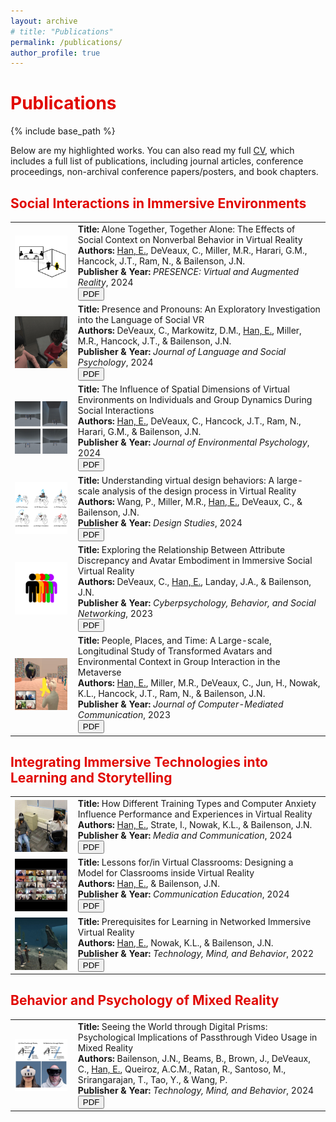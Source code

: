 ```yaml
---
layout: archive
# title: "Publications"
permalink: /publications/
author_profile: true
---
```


<h1 style="color: #E10600">Publications</h1>

{% include base_path %}

<!-- {% if site.author.full_cv %}
  <div class="wordwrap">You can also find more details about my research on <a href="{{site.author.full_cv}}">my CV</a>.</div>
{% endif %} -->

Below are my highlighted works. You can also read my full <a href="{{site.author.full_cv}}">CV</a>, which includes a full list of publications, including journal articles, conference proceedings, non-archival conference papers/posters, and book chapters. 

<h2 style="color: #E10600">Social Interactions in Immersive Environments</h2>

<table style="width: 100%; border-collapse: collapse;">
  <tr>
    <td style="padding-right: 10px; width: 20%;"> 
      <img src="/images/han2024presence_preview.jpeg" style=" height: auto; display: block;">
    </td>
    <td>
      <b>Title:</b> Alone Together, Together Alone: The Effects of Social Context on Nonverbal Behavior in Virtual Reality<br>
      <b>Authors:</b> <u>Han, E.</u>, DeVeaux, C., Miller, M.R., Harari, G.M., Hancock, J.T., Ram, N., & Bailenson, J.N.<br>
      <b>Publisher & Year:</b> <i>PRESENCE: Virtual and Augmented Reality</i>, 2024<br>
      <!-- <button type="button" class="btn btn-primary btn-sm" onclick="window.open('/publications/009-presence-2024', '_blank')">Details</button> -->
      <button type="button" class="btn btn-primary btn-sm" onclick="window.open('/publications/pdfs/han-presence-2024.pdf', '_blank')">PDF</button>
    </td>
  </tr>
  
  <tr>
    <td style="padding-right: 10px;">
      <img src="/images/deveaux2024jlsp_preview.jpg" style="height: auto; display: block;">
    </td>
    <td>
      <b>Title:</b> Presence and Pronouns: An Exploratory Investigation into the Language of Social VR<br>
      <b>Authors:</b> DeVeaux, C., Markowitz, D.M., <u>Han, E.</u>, Miller, M.R., Hancock, J.T., & Bailenson, J.N.<br>
      <b>Publisher & Year:</b> <i>Journal of Language and Social Psychology</i>, 2024<br>
      <!-- <button type="button" class="btn btn-primary btn-sm" onclick="window.open('/publications/008-jlsp-2024', '_blank')">Details</button> -->
      <button type="button" class="btn btn-primary btn-sm" onclick="window.open('/publications/pdfs/deveaux-jlsp-2024.pdf', '_blank')">PDF</button>
    </td>
  </tr>
  
  <tr>
    <td style="padding-right: 10px;">
      <img src="/images/han2024jep_preview.png" style="height: auto; display: block;">
    </td>
    <td>
      <b>Title:</b> The Influence of Spatial Dimensions of Virtual Environments on Individuals and Group Dynamics During Social Interactions<br>
      <b>Authors:</b> <u>Han, E.</u>, DeVeaux, C., Hancock, J.T., Ram, N., Harari, G.M., & Bailenson, J.N.<br>
      <b>Publisher & Year:</b> <i>Journal of Environmental Psychology</i>, 2024<br>
      <!-- <button type="button" class="btn btn-primary btn-sm" onclick="window.open('/publications/006-jep-2024', '_blank')">Details</button> -->
      <button type="button" class="btn btn-primary btn-sm" onclick="window.open('/publications/pdfs/han-jep-2024.pdf', '_blank')">PDF</button>
    </td>
  </tr>
  
  <tr>
    <td style="padding-right: 10px;">
      <img src="/images/wang2024designstudies_preview.png" alt="Journal Cover" style="height: auto; display: block;">
    </td>
    <td>
      <b>Title:</b> Understanding virtual design behaviors: A large-scale analysis of the design process in Virtual Reality<br>
      <b>Authors:</b> Wang, P., Miller, M.R., <u>Han, E.</u>, DeVeaux, C., & Bailenson, J.N.<br>
      <b>Publisher & Year:</b> <i>Design Studies</i>, 2024<br>
      <!-- <button type="button" class="btn btn-primary btn-sm" onclick="window.open('/publications/004-designstudies-2024', '_blank')">Details</button> -->
      <button type="button" class="btn btn-primary btn-sm" onclick="window.open('/publications/pdfs/wang-designstudies-2024.pdf', '_blank')">PDF</button>
    </td>
  </tr>
  
  <tr>
    <td style="padding-right: 10px;">
      <img src="/images/deveaux2023_cyberpsych.png" alt="Journal Cover" style="height: auto; display: block;">
    </td>
    <td>
      <b>Title:</b> Exploring the Relationship Between Attribute Discrepancy and Avatar Embodiment in Immersive Social Virtual Reality<br>
      <b>Authors:</b> DeVeaux, C., <u>Han, E.</u>, Landay, J.A., & Bailenson, J.N.<br>
      <b>Publisher & Year:</b> <i>Cyberpsychology, Behavior, and Social Networking</i>, 2023<br>
      <!-- <button type="button" class="btn btn-primary btn-sm" onclick="window.open('/publications/003-cyberpsych-2023', '_blank')">Details</button> -->
      <button type="button" class="btn btn-primary btn-sm" onclick="window.open('/publications/pdfs/deveaux-cyberpsych-2023.pdf', '_blank')">PDF</button>
    </td>
  </tr>
  
  <tr>
    <td style="padding-right: 10px;">
      <img src="/images/han2023jcmc_preview.png" alt="Journal Cover" style="height: auto; display: block;">
    </td>
    <td>
      <b>Title:</b> People, Places, and Time: A Large-scale, Longitudinal Study of Transformed Avatars and Environmental Context in Group Interaction in the Metaverse<br>
      <b>Authors:</b> <u>Han, E.</u>, Miller, M.R., DeVeaux, C., Jun, H., Nowak, K.L., Hancock, J.T., Ram, N., & Bailenson, J.N.<br>
      <b>Publisher & Year:</b> <i>Journal of Computer-Mediated Communication</i>, 2023<br>
      <!-- <button type="button" class="btn btn-primary btn-sm" onclick="window.open('/publications/002-jcmc-2023', '_blank')">Details</button> -->
      <button type="button" class="btn btn-primary btn-sm" onclick="window.open('/publications/pdfs/han-jcmc-2023.pdf', '_blank')">PDF</button>
    </td>
  </tr>
</table>

<h2 style="color: #E10600">Integrating Immersive Technologies into Learning and Storytelling</h2>

<table style="width: 100%; border-collapse: collapse;">

  <tr>
    <td style="padding-right: 10px; width: 20%;"> 
      <img src="/images/han2024mac_preview.png" alt="Journal Cover" style="height: auto; display: block;">
    </td>
    <td>
      <b>Title:</b> How Different Training Types and Computer Anxiety Influence Performance and Experiences in Virtual Reality<br>
      <b>Authors:</b> <u>Han, E.</u>, Strate, I., Nowak, K.L., & Bailenson, J.N.<br>
      <b>Publisher & Year:</b> <i>Media and Communication</i>, 2024<br>
      <!-- <button type="button" class="btn btn-primary btn-sm" onclick="window.open('/publications/010-mac-2024', '_blank')">Details</button> -->
      <button type="button" class="btn btn-primary btn-sm" onclick="window.open('/publications/pdfs/han-mac-2024.pdf', '_blank')">PDF</button>
    </td>
  </tr>


  <tr>
    <td style="padding-right: 10px;">
      <img src="/images/han2024commed_preview2.png" alt="Journal Cover" style="height: auto; display: block;">
    </td>
    <td>
      <b>Title:</b> Lessons for/in Virtual Classrooms: Designing a Model for Classrooms inside Virtual Reality<br>
      <b>Authors:</b> <u>Han, E.</u>, & Bailenson, J.N.<br>
      <b>Publisher & Year:</b> <i>Communication Education</i>, 2024<br>
      <!-- <button type="button" class="btn btn-primary btn-sm" onclick="window.open('/publications/007-commed-2024', '_blank')">Details</button> -->
      <button type="button" class="btn btn-primary btn-sm" onclick="window.open('/publications/pdfs/han-commed-2024.pdf', '_blank')">PDF</button>
    </td>
  </tr>
  
  <tr>
    <td style="padding-right: 10px;">
      <img src="/images/han2022tmb_preview.jpg" alt="Journal Cover" style="height: auto; display: block;">
    </td>
    <td>
      <b>Title:</b> Prerequisites for Learning in Networked Immersive Virtual Reality<br>
      <b>Authors:</b> <u>Han, E.</u>, Nowak, K.L., & Bailenson, J.N.<br>
      <b>Publisher & Year:</b> <i>Technology, Mind, and Behavior</i>, 2022<br>
      <!-- <button type="button" class="btn btn-primary btn-sm" onclick="window.open('/publications/001-tmb-2022', '_blank')">Details</button> -->
      <button type="button" class="btn btn-primary btn-sm" onclick="window.open('/publications/pdfs/han-tmb-2022.pdf', '_blank')">PDF</button>
    </td>
  </tr>
</table>


<h2 style="color: #E10600">Behavior and Psychology of Mixed Reality</h2>

<table style="width: 100%; border-collapse: collapse;">
  <tr>
    <td style="padding-right: 10px; width: 20%;"> 
      <img src="/images/bailenson2024tmb_preview.jpg" alt="Journal Cover" style="height: auto; display: block;">
    </td>
    <td>
      <b>Title:</b> Seeing the World through Digital Prisms: Psychological Implications of Passthrough Video Usage in Mixed Reality<br>
      <b>Authors:</b> Bailenson, J.N., Beams, B., Brown, J., DeVeaux, C., <u>Han, E.</u>, Queiroz, A.C.M., Ratan, R., Santoso, M., Srirangarajan, T., Tao, Y., & Wang, P.<br>
      <b>Publisher & Year:</b> <i>Technology, Mind, and Behavior</i>, 2024<br>
      <!-- <button type="button" class="btn btn-primary btn-sm" onclick="window.open('/publications/005-tmb2-2024', '_blank')">Details</button> -->
      <button type="button" class="btn btn-primary btn-sm" onclick="window.open('/publications/pdfs/bailenson-tmb-2024.pdf', '_blank')">PDF</button>
    </td>
  </tr>
</table>


<!-- <h2 style="color: #E10600">Conference Proceedings</h2>
<table style="width: 100%; border-collapse: collapse;">
  <tr>
    <td style="padding-right: 10px;">
      <img src="/images/journalCover_wowmom.png" alt="Journal Cover" style="max-width: 100px; height: auto; display: block;">
    </td>
    <td>
      <b>Title:</b> Effect of Duration and Delay on the Identifiability of VR Motion<br>
      <b>Authors:</b> Miller, M. R., Nair, V.C., Wang, R., Han, E., Huang, B., DeVeaux, C., Rack, C., Latoschik, M., O’Brien, J., Bailenson, J. N.<br>
      <b>Publisher & Year:</b> <i>IEEE 25th International Symposium on a World of Wireless, Mobile and Multimedia Networks (WoWMoM)</i>, 2024<br>
      <button type="button" class="btn btn-primary btn-sm" onclick="window.open('/publications/pdfs/miller-ieee-identifiability-2024.pdf', '_blank')">PDF</button>
    </td>
  </tr>


  <tr>
    <td style="padding-right: 10px;">
      <img src="/images/journalCover_ilrn.png" alt="Journal Cover" style="max-width: 100px; height: auto; display: block;">
    </td>
    <td>
      <b>Title:</b> Complexity of Agency in VR Learning Environments: Exploring Associations with Interactivity, Learning Outcomes, and Affect<br>
      <b>Authors:</b> McGivney, E., Queiroz, A. C. M., Miller, M. R., Liu, S., Beams, B., <u>Han, E.</u>, Woolsey, E. S., Frazier, K., Petersen, X., Hancock, J. T., Bailenson, J. N.<br>
      <b>Publisher & Year:</b> <i>Immersive Learning Research Network (iLRN)</i>, 2024<br>
    </td>
  </tr>
  
  <tr>
    <td style="padding-right: 10px;">
      <img src="/images/journalCover_cscw.png" alt="Journal Cover" style="max-width: 100px; height: auto; display: block;">
    </td>
    <td>
      <b>Title:</b> Body Crumple, Sound Intrusion, and Embodiment Violation: Toward a Framework for Miscommunication in VR<br>
      <b>Authors:</b> Akselrad, D., DeVeaux, C., <u>Han, E.</u>, Miller, M. R., & Bailenson, J. N.<br>
      <b>Publisher & Year:</b> <i>Computer-Supported Cooperative Work And Social Computing (CSCW)</i>, 2023<br>
      <button type="button" class="btn btn-primary btn-sm" onclick="window.open('/publications/pdfs/akselrad-cscw-2023.pdf', '_blank')">PDF</button>
    </td>
  </tr>
  
  <tr>
    <td style="padding-right: 10px;">
      <img src="/images/journalCover_ieeeVR.png" alt="Journal Cover" style="max-width: 100px; height: auto; display: block;">
    </td>
    <td>
      <b>Title:</b> Descriptive Linguistic Patterns of Group Conversations in VR<br>
      <b>Authors:</b> DeVeaux, C., Markowitz, D. M., <u>Han, E.</u>, Miller, M. R., Hancock, J. T., & Bailenson, J. N.<br>
      <b>Publisher & Year:</b> <i>IEEE Conference on Virtual Reality and 3D User Interfaces Abstracts and Workshops (VRW)</i>, 2023<br>
      <button type="button" class="btn btn-primary btn-sm" onclick="window.open('/publications/pdfs/deveaux-ieee-2023.pdf', '_blank')">PDF</button>
    </td>
  </tr>
  
  <tr>
    <td style="padding-right: 10px;">
      <img src="/images/journalCover_ieeeVR.png" alt="Journal Cover" style="max-width: 100px; height: auto; display: block;">
    </td>
    <td>
      <b>Title:</b> A Large-Scale Study of Proxemics and Gaze in Groups<br>
      <b>Authors:</b> Miller, M. R., DeVeaux, C., <u>Han, E.</u>, Ram, N., & Bailenson, J. N.<br>
      <b>Publisher & Year:</b> <i>IEEE Conference Virtual Reality and 3D User Interfaces (VR)</i>, 2023<br>
      <button type="button" class="btn btn-primary btn-sm" onclick="window.open('/publications/pdfs/miller-ieee-2023.pdf', '_blank')">PDF</button>
    </td>
  </tr>
  
  <tr>
    <td style="padding-right: 10px;">
      <img src="/images/journalCover_iscl.png" alt="Journal Cover" style="max-width: 100px; height: auto; display: block;">
    </td>
    <td>
      <b>Title:</b> Collaborative Tasks in Immersive Virtual Reality Increase Learning<br>
      <b>Authors:</b> Queiroz, A., McGivney, E., Xiu, S. L., Anderson, C., Beams, B., DeVeaux, C., Frazier, K., <u>Han, E.</u>, ... & Bailenson, J. N.<br>
      <b>Publisher & Year:</b> <i>Proceedings of the 16th Conference on Computer-Supported Collaborative Learning (CSCL)</i>, 2023<br>
      <button type="button" class="btn btn-primary btn-sm" onclick="window.open('/publications/pdfs/queiroz-isls-2023.pdf', '_blank')">PDF</button>
    </td>
  </tr>
</table> -->




<!-- 
<h2 style="color: #E10600">Book Chapters</h2>

<table style="width: 100%; border-collapse: collapse;">

  <tr>
    <td style="padding-right: 10px;">
      <img src="/images/journalCover_ore.png" alt="Journal Cover" style="max-width: 100px; height: auto; display: block;">
    </td>
    <td>
      <b>Title:</b> Social Interaction in VR<br>
      <b>Authors:</b> <u>Han, E.</u>, & Bailenson, J. N.<br>
      <b>Publisher & Year:</b> <i>Oxford Research Encyclopedia of Communication</i>, 2024<br>
      <button type="button" class="btn btn-primary btn-sm" onclick="window.open('/publications/pdfs/han-socialinteraction-2024.pdf', '_blank')">PDF</button>
    </td>
  </tr>
  

  <tr>
    <td style="padding-right: 10px;">
      <img src="/images/journalCover_moralBehavior.png" alt="Journal Cover" style="max-width: 100px; height: auto; display: block;">
    </td>
    <td>
      <b>Title:</b> Moral Behavior in Virtual Reality<br>
      <b>Authors:</b> <u>Han, E.</u>, & Bailenson, J. N.<br>
      <b>Publisher & Year:</b> Kissel, A., & Ramirez, E. (Eds.), <i>Exploring Extended Realities: Metaphysical, Psychological, and Ethical Challenges</i>, Routledge, 2023<br>
      <button type="button" class="btn btn-primary btn-sm" onclick="window.open('/publications/pdfs/han-moralbehavior-2023.pdf', '_blank')">PDF</button>
    </td>
  </tr>
  

  <tr>
    <td style="padding-right: 10px;">
      <img src="/images/journalCover_musicVideos.png" alt="Journal Cover" style="max-width: 100px; height: auto; display: block;">
    </td>
    <td>
      <b>Title:</b> Enacting Virtual Boundaries: Music Video and the Changing Technological Landscape<br>
      <b>Authors:</b> <u>Han, E.</u>, & Quintero, S. I.<br>
      <b>Publisher & Year:</b> Jirsa, T., Korsgaard, T. B. (Eds.), <i>Traveling Music Videos</i>, Bloomsbury Publishing USA, 2023<br>
      <button type="button" class="btn btn-primary btn-sm" onclick="window.open('/publications/pdfs/han-musicvideos-2023.pdf', '_blank')">PDF</button>
    </td>
  </tr>
  

  <tr>
    <td style="padding-right: 10px;">
      <img src="/images/journalCover_onlineEducation.png" alt="Journal Cover" style="max-width: 100px; height: auto; display: block;">
    </td>
    <td>
      <b>Title:</b> Expanding Education through Virtual Reality<br>
      <b>Authors:</b> DeVeaux, C., <u>Han, E.</u>, Bailenson, J. N.<br>
      <b>Publisher & Year:</b> McKenzie, S. P., Arulkadacham, L., Chung, J., & Aziz, Z. (Eds.), <i>The Future of Online Education</i>, Nova Science Publishers, 2022<br>
    </td>
  </tr>
</table> -->



<!--{% for post in site.publications reversed %}
  {% include archive-single.html %}
{% endfor %} -->

<!-- {% assign sorted_publications = site.publications | sort: 'path' %}
{% for post in sorted_publications %}
  {% include archive-single.html %}
{% endfor %} -->


